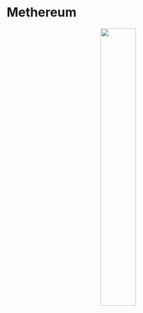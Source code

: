 # Methereum

<p align="center">
    <img width=40% src="https://user-images.githubusercontent.com/45080358/160954029-6f30d2de-976f-4549-949e-c3191388c7a4.png">
</p>
